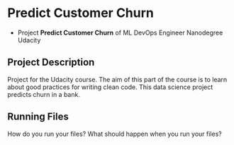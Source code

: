 # Predict Customer Churn

- Project **Predict Customer Churn** of ML DevOps Engineer Nanodegree Udacity

## Project Description
Project for the Udacity course.
The aim of this part of the course is to learn about good practices for writing clean code.
This data science project predicts churn in a bank.


## Running Files
How do you run your files? What should happen when you run your files?




